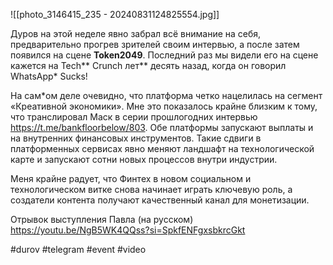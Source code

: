 

![[photo_3146415_235 - 20240831124825554.jpg]]

Дуров на этой неделе явно забрал всё внимание на себя, предварительно прогрев зрителей своим интервью, а после затем появился на сцене **Token2049**. Последний раз мы видели его на сцене кажется на Tech** Crunch лет** десять назад, когда он говорил WhatsApp* Sucks!

На сам*ом деле очевидно, что платформа четко нацелилась на сегмент «Креативной экономики». Мне это показалось крайне близким к тому, что транслировал Маск в серии прошлогодних интервью https://t.me/bankfloorbelow/803. Обе платформы запускают выплаты и  на внутренних финансовых инструментов. Такие сдвиги в платформенных сервисах явно меняют ландшафт на технологической карте и запускают сотни новых процессов внутри индустрии.

Меня крайне радует, что Финтех в новом социальном и технологическом витке снова начинает играть ключевую роль, а создатели контента получают качественный канал для монетизации.

Отрывок выступления Павла (на русском) https://youtu.be/NgB5WK4QQss?si=SpkfENFgxsbkrcGkt

#durov #telegram #event #video 